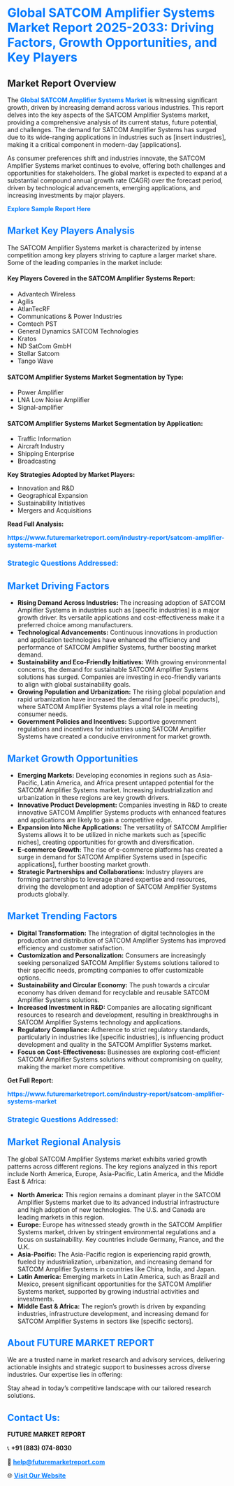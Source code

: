 <h1 style="color: #007BFF;">Global SATCOM Amplifier Systems Market Report 2025-2033: Driving Factors, Growth Opportunities, and Key Players</h1>

<section id="overview">
<h2>Market Report Overview</h2>
<p>The <a href="https://www.futuremarketreport.com/industry-report/satcom-amplifier-systems-market" style="color: #007BFF; text-decoration: none;"><strong>Global SATCOM Amplifier Systems Market</strong></a> is witnessing significant growth, driven by increasing demand across various industries. This report delves into the key aspects of the SATCOM Amplifier Systems market, providing a comprehensive analysis of its current status, future potential, and challenges. The demand for SATCOM Amplifier Systems has surged due to its wide-ranging applications in industries such as [insert industries], making it a critical component in modern-day [applications].</p>
<p>As consumer preferences shift and industries innovate, the SATCOM Amplifier Systems market continues to evolve, offering both challenges and opportunities for stakeholders. The global market is expected to expand at a substantial compound annual growth rate (CAGR) over the forecast period, driven by technological advancements, emerging applications, and increasing investments by major players.</p>
</section>

<section id="overview">
<p><a href="https://www.futuremarketreport.com/request-sample/reportId=84225" style="color: #007BFF; text-decoration: none;"><strong>Explore Sample Report Here</strong></a></p>
</section>

<section id="key-players">
<h2 style="color: #007BFF;">Market Key Players Analysis</h2>
<p>The SATCOM Amplifier Systems market is characterized by intense competition among key players striving to capture a larger market share. Some of the leading companies in the market include:</p>
<h4>Key Players Covered in the SATCOM Amplifier Systems Report:</h4>
<ul><li>Advantech Wireless</li><li>Agilis</li><li>AtlanTecRF</li><li>Communications &amp; Power Industries</li><li>Comtech PST</li><li>General Dynamics SATCOM Technologies</li><li>Kratos</li><li>ND SatCom GmbH</li><li>Stellar Satcom</li><li>Tango Wave</li></ul>
<h4>SATCOM Amplifier Systems Market Segmentation by Type:</h4>
<ul><li>Power Amplifier</li><li>LNA Low Noise Amplifier</li><li>Signal-amplifier</li></ul>

<h4>SATCOM Amplifier Systems Market Segmentation by Application:</h4>
<ul><li>Traffic Information</li><li>Aircraft Industry</li><li>Shipping Enterprise</li><li>Broadcasting</li></ul>
<p><strong>Key Strategies Adopted by Market Players:</strong></p>
<ul>
<li>Innovation and R&D</li>
<li>Geographical Expansion</li>
<li>Sustainability Initiatives</li>
<li>Mergers and Acquisitions</li>
</ul>
</section>

<section>
<p><strong>Read Full Analysis: </strong></p><a href="https://www.futuremarketreport.com/industry-report/satcom-amplifier-systems-market" style="color: #007BFF; text-decoration: none;"><strong>https://www.futuremarketreport.com/industry-report/satcom-amplifier-systems-market</strong></a>
<h3 style="color: #007BFF;">Strategic Questions Addressed:</h3>
</section>

<section id="driving-factors">
<h2 style="color: #007BFF;">Market Driving Factors</h2>
<ul>
<li><strong>Rising Demand Across Industries:</strong> The increasing adoption of SATCOM Amplifier Systems in industries such as [specific industries] is a major growth driver. Its versatile applications and cost-effectiveness make it a preferred choice among manufacturers.</li>
<li><strong>Technological Advancements:</strong> Continuous innovations in production and application technologies have enhanced the efficiency and performance of SATCOM Amplifier Systems, further boosting market demand.</li>
<li><strong>Sustainability and Eco-Friendly Initiatives:</strong> With growing environmental concerns, the demand for sustainable SATCOM Amplifier Systems solutions has surged. Companies are investing in eco-friendly variants to align with global sustainability goals.</li>
<li><strong>Growing Population and Urbanization:</strong> The rising global population and rapid urbanization have increased the demand for [specific products], where SATCOM Amplifier Systems plays a vital role in meeting consumer needs.</li>
<li><strong>Government Policies and Incentives:</strong> Supportive government regulations and incentives for industries using SATCOM Amplifier Systems have created a conducive environment for market growth.</li>
</ul>
</section>

<section id="growth-opportunities">
<h2 style="color: #007BFF;">Market Growth Opportunities</h2>
<ul>
<li><strong>Emerging Markets:</strong> Developing economies in regions such as Asia-Pacific, Latin America, and Africa present untapped potential for the SATCOM Amplifier Systems market. Increasing industrialization and urbanization in these regions are key growth drivers.</li>
<li><strong>Innovative Product Development:</strong> Companies investing in R&D to create innovative SATCOM Amplifier Systems products with enhanced features and applications are likely to gain a competitive edge.</li>
<li><strong>Expansion into Niche Applications:</strong> The versatility of SATCOM Amplifier Systems allows it to be utilized in niche markets such as [specific niches], creating opportunities for growth and diversification.</li>
<li><strong>E-commerce Growth:</strong> The rise of e-commerce platforms has created a surge in demand for SATCOM Amplifier Systems used in [specific applications], further boosting market growth.</li>
<li><strong>Strategic Partnerships and Collaborations:</strong> Industry players are forming partnerships to leverage shared expertise and resources, driving the development and adoption of SATCOM Amplifier Systems products globally.</li>
</ul>
</section>

<section id="trending-factors">
<h2 style="color: #007BFF;">Market Trending Factors</h2>
<ul>
<li><strong>Digital Transformation:</strong> The integration of digital technologies in the production and distribution of SATCOM Amplifier Systems has improved efficiency and customer satisfaction.</li>
<li><strong>Customization and Personalization:</strong> Consumers are increasingly seeking personalized SATCOM Amplifier Systems solutions tailored to their specific needs, prompting companies to offer customizable options.</li>
<li><strong>Sustainability and Circular Economy:</strong> The push towards a circular economy has driven demand for recyclable and reusable SATCOM Amplifier Systems solutions.</li>
<li><strong>Increased Investment in R&D:</strong> Companies are allocating significant resources to research and development, resulting in breakthroughs in SATCOM Amplifier Systems technology and applications.</li>
<li><strong>Regulatory Compliance:</strong> Adherence to strict regulatory standards, particularly in industries like [specific industries], is influencing product development and quality in the SATCOM Amplifier Systems market.</li>
<li><strong>Focus on Cost-Effectiveness:</strong> Businesses are exploring cost-efficient SATCOM Amplifier Systems solutions without compromising on quality, making the market more competitive.</li>
</ul>
</section>

<section>
<p><strong>Get Full Report: </strong></p><a href="https://www.futuremarketreport.com/industry-report/satcom-amplifier-systems-market" style="color: #007BFF; text-decoration: none;"><strong>https://www.futuremarketreport.com/industry-report/satcom-amplifier-systems-market</strong></a>
<h3 style="color: #007BFF;">Strategic Questions Addressed:</h3>
</section>


<section id="regional-analysis">
<h2 style="color: #007BFF;">Market Regional Analysis</h2>
<p>The global SATCOM Amplifier Systems market exhibits varied growth patterns across different regions. The key regions analyzed in this report include North America, Europe, Asia-Pacific, Latin America, and the Middle East & Africa:</p>
<ul>
<li><strong>North America:</strong> This region remains a dominant player in the SATCOM Amplifier Systems market due to its advanced industrial infrastructure and high adoption of new technologies. The U.S. and Canada are leading markets in this region.</li>
<li><strong>Europe:</strong> Europe has witnessed steady growth in the SATCOM Amplifier Systems market, driven by stringent environmental regulations and a focus on sustainability. Key countries include Germany, France, and the U.K.</li>
<li><strong>Asia-Pacific:</strong> The Asia-Pacific region is experiencing rapid growth, fueled by industrialization, urbanization, and increasing demand for SATCOM Amplifier Systems in countries like China, India, and Japan.</li>
<li><strong>Latin America:</strong> Emerging markets in Latin America, such as Brazil and Mexico, present significant opportunities for the SATCOM Amplifier Systems market, supported by growing industrial activities and investments.</li>
<li><strong>Middle East & Africa:</strong> The region’s growth is driven by expanding industries, infrastructure development, and increasing demand for SATCOM Amplifier Systems in sectors like [specific sectors].</li>
</ul>
</section>

<footer>
<h2 style="color: #007BFF;">About FUTURE MARKET REPORT</h2>
<p>We are a trusted name in market research and advisory services, delivering actionable insights and strategic support to businesses across diverse industries. Our expertise lies in offering:</p>

<p>Stay ahead in today’s competitive landscape with our tailored research solutions.</p>

<h2 style="color: #007BFF;">Contact Us:</h2>
<p><strong>FUTURE MARKET REPORT</strong></p>
<p>📞 <strong>+91 (883) 074-8030</strong></p>
<p>📧 <strong><a href="mailto:help@futuremarketreport.com" style="color: #007BFF;">help@futuremarketreport.com</a></strong></p>
<p>🌐 <strong><a href="https://www.futuremarketreport.com/" style="color: #007BFF;">Visit Our Website</a></strong></p>
</footer>